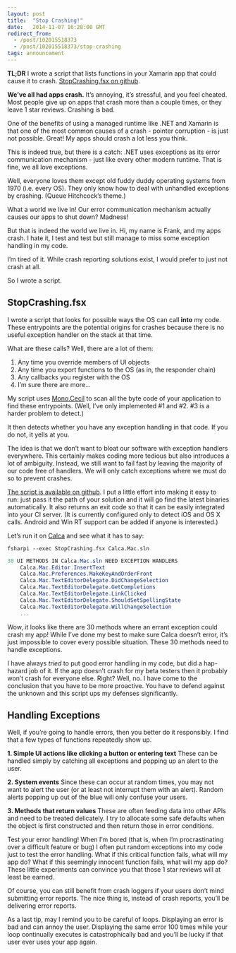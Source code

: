 ```yaml
---
layout: post
title:  "Stop Crashing!"
date:   2014-11-07 16:28:00 GMT
redirect_from:
  - /post/102015518373
  - /post/102015518373/stop-crashing
tags: announcement
---
```




**TL;DR** I wrote a script that lists functions in your Xamarin app that could cause it to crash. [StopCrashing.fsx on github](http://github.com/praeclarum/StopCrashing).

**We’ve all had apps crash.** It’s annoying, it’s stressful, and you feel cheated. Most people give up on apps that crash more than a couple times, or they leave 1 star reviews. Crashing is bad.

One of the benefits of using a managed runtime like .NET and Xamarin is that one of the most common causes of a crash - pointer corruption - is just not possible. Great! My apps should crash a lot less you think.

This is indeed true, but there is a catch: .NET uses exceptions as its error communication mechanism - just like every other modern runtime. That is fine, we all love exceptions.

Well, everyone loves them except old fuddy duddy operating systems from 1970 (i.e. every OS). They only know how to deal with unhandled exceptions by crashing. (Queue Hitchcock’s theme.)

What a world we live in! Our error communication mechanism actually causes our apps to shut down? Madness!

But that is indeed the world we live in. Hi, my name is Frank, and my apps crash. I hate it, I test and test but still manage to miss some exception handling in my code.

I’m tired of it. While crash reporting solutions exist, I would prefer to just not crash at all.

So I wrote a script.


## StopCrashing.fsx


I wrote a script that looks for possible ways the OS can call **into** my code. These entrypoints are the potential origins for crashes because there is no useful exception handler on the stack at that time.

What are these calls? Well, there are a lot of them:

1. Any time you override members of UI objects
2. Any time you export functions to the OS (as in, the responder chain)
3. Any callbacks you register with the OS
4. I’m sure there are more…

My script uses [Mono.Cecil](http://www.mono-project.com/docs/tools+libraries/libraries/Mono.Cecil/) to scan all the byte code of your application to find these entrypoints. (Well, I’ve only implemented #1 and #2. #3 is a harder problem to detect.)

It then detects whether you have any exception handling in that code. If you do not, it yells at you.

The idea is that we don’t want to bloat our software with exception handlers everywhere. This certainly makes coding more tedious but also introduces a lot of ambiguity. Instead, we still want to fail fast by leaving the majority of our code free of handlers. We will only catch exceptions where we must do so to prevent crashes.

[The script is available on github](http://github.com/praeclarum/StopCrashing). I put a little effort into making it easy to run: just pass it the path of your solution and it will go find the latest binaries automatically. It also returns an exit code so that it can be easily integrated into your CI server. (It is currently configured only to detect iOS and OS X calls. Android and Win RT support can be added if anyone is interested.)

Let’s run it on [Calca](http://calca.io) and see what it has to say:

`fsharpi --exec StopCrashing.fsx Calca.Mac.sln`

```csharp
30 UI METHODS IN Calca.Mac.sln NEED EXCEPTION HANDLERS
    Calca.Mac.Editor.InsertText
    Calca.Mac.Preferences.MakeKeyAndOrderFront
    Calca.Mac.TextEditorDelegate.DidChangeSelection
    Calca.Mac.TextEditorDelegate.GetCompletions
    Calca.Mac.TextEditorDelegate.LinkClicked
    Calca.Mac.TextEditorDelegate.ShouldSetSpellingState
    Calca.Mac.TextEditorDelegate.WillChangeSelection
    ...
```


Wow, it looks like there are 30 methods where an errant exception could crash my app! While I’ve done my best to make sure Calca doesn’t error, it’s just impossible to cover every possible situation. These 30 methods need to handle exceptions.

I have always *tried* to put good error handling in my code, but did a hap-hazard job of it. If the app doesn’t crash for my beta testers then it probably won’t crash for everyone else. Right? Well, no. I have come to the conclusion that you have to be more proactive. You have to defend against the unknown and this script ups my defenses significantly.


## Handling Exceptions


Well, if you’re going to handle errors, then you better do it responsibly. I find that a few types of functions repeatedly show up.

**1. Simple UI actions like clicking a button or entering text** These can be handled simply by catching all exceptions and popping up an alert to the user.

**2. System events** Since these can occur at random times, you may not want to alert the user (or at least not interrupt them with an alert). Random alerts popping up out of the blue will only confuse your users.

**3. Methods that return values** These are often feeding data into other APIs and need to be treated delicately. I try to allocate some safe defaults when the object is first constructed and then return those in error conditions.

Test your error handling! When I’m bored (that is, when I’m procrastinating over a difficult feature or bug) I often put random exceptions into my code just to test the error handling. What if this critical function fails, what will my app do? What if this seemingly innocent function fails, what will my app do? These little experiments can convince you that those 1 star reviews will at least be earned.

Of course, you can still benefit from crash loggers if your users don’t mind submitting error reports. The nice thing is, instead of crash reports, you’ll be delivering error reports.

As a last tip, may I remind you to be careful of loops. Displaying an error is bad and can annoy the user. Displaying the same error 100 times while your loop continually executes is catastrophically bad and you’ll be lucky if that user ever uses your app again.

